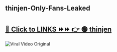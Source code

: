 
 ## thinjen-Only-Fans-Leaked

# <h2><a href="https://clipsfans.com/thinjen&ref=git">🔗 Click to LINKS ⏩⏩ 👉 🟢 thinjen </a></h2>

<a href="https://clipsfans.com/thinjen&ref=git" rel="nofollow" data-target="animated-image.originalLink"><img src="https://i.ibb.co.com/xMMVF88/686577567.gif" alt="Viral Video Original" style="max-width: 100%; display: inline-block;" data-target="animated-image.originalImage"></a>
